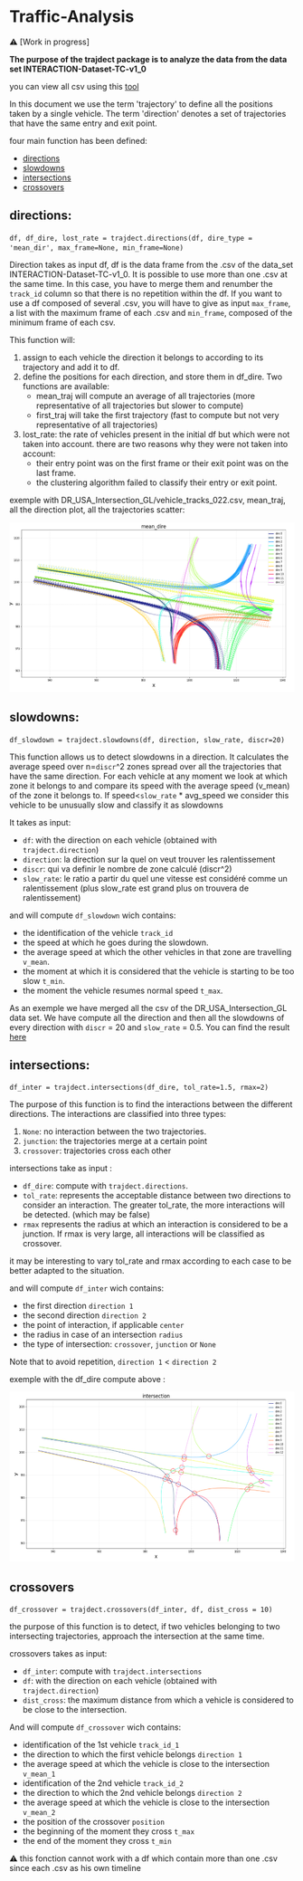 # Traffic-Analysis

:warning: [Work in progress]

**The purpose of the trajdect package is to analyze the data from the data set INTERACTION-Dataset-TC-v1_0**


you can view all csv using this [tool](https://github.com/interaction-dataset/interaction-dataset)

In this document we use the term 'trajectory' to define all the positions taken by a single vehicle.
The term 'direction' denotes a set of trajectories that have the same entry and exit point.

four main function has been defined: 
- [directions](#directions) 
- [slowdowns](#slowdowns)
- [intersections](#intersections)
- [crossovers](#crossovers)


## directions:

`df, df_dire, lost_rate = trajdect.directions(df, dire_type = 'mean_dir', max_frame=None, min_frame=None)`

Direction takes as input df, df is the data frame from the .csv of the data_set INTERACTION-Dataset-TC-v1_0.
It is possible to use more than one .csv at the same time. In this case, you have to merge them and renumber the `track_id` column so that there is no repetition within the df.
If you want to use a df composed of several .csv, you will have to give as input `max_frame`, a list with the maximum frame of each .csv and `min_frame`, composed of the minimum frame of each csv.


This function will: 
1. assign to each vehicle the direction it belongs to according to its trajectory and add it to df.
2. define the positions for each direction, and store them in df_dire. Two functions are available:
    - mean_traj will compute an average of all trajectories (more representative of all trajectories but slower to compute)
    - first_traj will take the first trajectory (fast to compute but not very representative of all trajectories)
3. lost_rate: the rate of vehicles present in the initial df but which were not taken into account. there are two reasons why they were not taken into account:
    - their entry point was on the first frame or their exit point was on the last frame.
    - the clustering algorithm failed to classify their entry or exit point.

exemple with DR_USA_Intersection_GL/vehicle_tracks_022.csv, mean_traj, all the direction plot, all the trajectories scatter:

<img src="IMAGE/traj_dire.png" width=600 height=300>

## slowdowns:

`df_slowdown = trajdect.slowdowns(df, direction, slow_rate, discr=20)`

This function allows us to detect slowdowns in a direction.
It calculates the average speed over n=`discr`^2 zones spread over all the trajectories that have the same direction.
For each vehicle at any moment we look at which zone it belongs to and compare its speed with the average speed (v_mean) of the zone it belongs to.
If speed<`slow_rate` * avg_speed we consider this vehicle to be unusually slow and classify it as slowdowns

It takes as input:
 - `df`: with the direction on each vehicle (obtained with `trajdect.direction`)
 - `direction`: la direction sur la quel on veut trouver les ralentissement
 - `discr`: qui va definir le nombre de zone calculé (discr^2)
 - `slow_rate`: le ratio a partir du quel une vitesse est considéré comme un ralentissement (plus slow_rate est grand plus on trouvera de ralentissement)


and will compute `df_slowdown` wich contains:
- the identification of the vehicle `track_id`
- the speed at which he goes during the slowdown.
- the average speed at which the other vehicles in that zone are travelling `v_mean`.
- the moment at which it is considered that the vehicle is starting to be too slow `t_min`.
- the moment the vehicle resumes normal speed `t_max`.

As an exemple we have merged all the csv of the DR_USA_Intersection_GL data set. We have compute all the direction and then all the slowdowns of every direction with `discr` = 20 and `slow_rate` = 0.5.
You can find the result [here](DR_USA_Intersection_GL_slowdown_slow_rate=0.5_discr=20)


## intersections:

`df_inter = trajdect.intersections(df_dire, tol_rate=1.5, rmax=2)`

The purpose of this function is to find the interactions between the different directions.
The interactions are classified into three types:
1. `None`: no interaction between the two trajectories.
2. `junction`: the trajectories merge at a certain point
3. `crossover`: trajectories cross each other 

intersections take as input : 
- `df_dire`: compute with `trajdect.directions`.
- `tol_rate`: represents the acceptable distance between two directions to consider an interaction. The greater tol_rate, the more interactions will be detected. (which may be false)
- `rmax` represents the radius at which an interaction is considered to be a junction. If rmax is very large, all interactions will be classified as crossover.

it may be interesting to vary tol_rate and rmax according to each case to be better adapted to the situation.


and will compute `df_inter` wich contains: 
- the first direction `direction 1`
- the second direction `direction 2` 
- the point of interaction, if applicable `center`
- the radius in case of an intersection `radius`
- the type of intersection: `crossover`, `junction` or `None`


Note that to avoid repetition, `direction 1` < `direction 2`


exemple with the df_dire compute above :

<img src="IMAGE/intersection.png" width=600 height=300>

## crossovers

`df_crossover = trajdect.crossovers(df_inter, df, dist_cross = 10)`

the purpose of this function is to detect, if two vehicles belonging to two intersecting trajectories, approach the intersection at the same time.

crossovers takes as input:
- `df_inter`: compute with `trajdect.intersections`
- `df`: with the direction on each vehicle (obtained with `trajdect.direction`)
- `dist_cross`: the maximum distance from which a vehicle is considered to be close to the intersection.

And will compute `df_crossover` wich contains:

- identification of the 1st vehicle `track_id_1`
- the direction to which the first vehicle belongs `direction 1`
- the average speed at which the vehicle is close to the intersection `v_mean_1`
- identification of the 2nd vehicle `track_id_2`
- the direction to which the 2nd vehicle belongs `direction 2`
- the average speed at which the vehicle is close to the intersection `v_mean_2`
- the position of the crossover `position`
- the beginning of the moment they cross `t_max`
- the end of the moment they cross `t_min`

:warning: this fonction cannot work with a df which contain more than one .csv since each .csv as his own timeline
